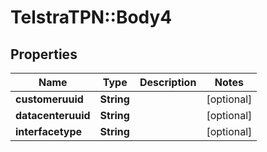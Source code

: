 # TelstraTPN::Body4

## Properties
Name | Type | Description | Notes
------------ | ------------- | ------------- | -------------
**customeruuid** | **String** |  | [optional] 
**datacenteruuid** | **String** |  | [optional] 
**interfacetype** | **String** |  | [optional] 


